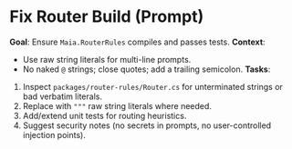 ﻿# Fix Router Build (Prompt)

**Goal**: Ensure `Maia.RouterRules` compiles and passes tests.
**Context**:
- Use raw string literals for multi-line prompts.
- No naked `@` strings; close quotes; add a trailing semicolon.
**Tasks**:
1. Inspect `packages/router-rules/Router.cs` for unterminated strings or bad verbatim literals.
2. Replace with `"""` raw string literals where needed.
3. Add/extend unit tests for routing heuristics.
4. Suggest security notes (no secrets in prompts, no user-controlled injection points).

